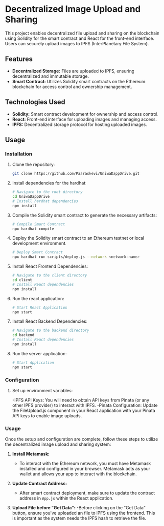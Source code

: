 # Decentralized Image Upload and Sharing

This project enables decentralized file upload and sharing on the blockchain using Solidity for the smart contract and React for the front-end interface. Users can securely upload images to IPFS (InterPlanetary File System).


## Features

- **Decentralized Storage:** Files are uploaded to IPFS, ensuring decentralized and immutable storage.
- **Smart Contract:** Utilizes Solidity smart contracts on the Ethereum blockchain for access control and ownership management.

## Technologies Used

- **Solidity:** Smart contract development for ownership and access control.
- **React:** Front-end interface for uploading images and managing access.
- **IPFS:** Decentralized storage protocol for hosting uploaded images.

## Usage

### Installation

1. Clone the repository:

   ```bash
   git clone https://github.com/Paaraskevi/UniwaDappDrive.git
   ```
2. Install dependencies for the hardhat:

   ```bash
   # Navigate to the root directory
   cd UniwaDappDrive
   # Install hardhat dependencies
   npm install
   ```
3. Compile the Solidity smart contract to generate the necessary artifacts:
   ```bash
   # Compile Smart Contract
   npx hardhat compile
   ```
4. Deploy the Solidity smart contract to an Ethereum testnet or local development environment.
   ```bash
   # Deploy Smart Contract
   npx hardhat run scripts/deploy.js --network <network-name>
   ```
5. Install React Frontend Dependencies:
   ```bash
   # Navigate to the client directory
   cd client 
   # Install React dependencies
   npm install
   ```
6. Run the react application:
   ```bash
   # Start React Application
   npm start
   ```
7. Install React Backend Dependencies:
   ```bash
   # Navigate to the backend directory
   cd backend 
   # Install React dependencies
   npm install
   ```
8. Run the server application:
   ```bash
   # Start Application
   npm start
   ```
   
### Configuration

1. Set up environment variables:

   -IPFS API Keys: You will need to obtain API keys from Pinata (or any          other IPFS provider) to interact with IPFS.
   -Pinata Configuration: Update the FileUpload.js component in your React       application with your Pinata API keys to enable image uploads. 
### Usage

Once the setup and configuration are complete, follow these steps to utilize the decentralized image upload and sharing system:

1. **Install Metamask:**
   - To interact with the Ethereum network, you must have Metamask installed and configured in your browser. Metamask acts as your wallet and allows your app to interact with the blockchain.

2. **Update Contract Address:**
   - After smart contract deployment, make sure to update the contract address in `App.js` within the React application.

3. **Upload File before "Get Data":**
   -Before clicking on the "Get Data" button, ensure you've uploaded an file to IPFS using the frontend. This is important as the system needs the IPFS hash to retrieve the file.


